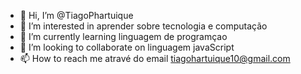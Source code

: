 - 👋 Hi, I’m @TiagoPhartuique
- 👀 I’m interested in  aprender sobre tecnologia e computação
- 🌱 I’m currently learning  linguagem de programçao
- 💞️ I’m looking to collaborate on  linguagem javaScript
- 📫 How to reach me atravé do email tiagohartuique10@gmail.com

<!---
TiagoPhartuique/TiagoPhartuique is a ✨ special ✨ repository because its `README.md` (this file) appears on your GitHub profile.
You can click the Preview link to take a look at your changes.
--->
